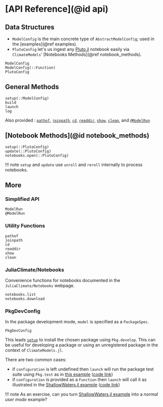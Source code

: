
# [API Reference](@id api)

## Data Structures

- `ModelConfig` is the main concrete type of `AbstractModelConfig`; used in the [examples](@ref examples).
- `PlutoConfig` let's us ingest any [Pluto.jl](https://github.com/fonsp/Pluto.jl/wiki) notebook easily via `ClimateModels`' [Notebooks Methods](@ref notebook_methods).

```@docs
ModelConfig
ModelConfig(::Function)
PlutoConfig
```

## General Methods

```@docs
setup(::ModelConfig)
build
launch
log
```

Also provided : [`pathof`](@ref), [`joinpath`](@ref), [`cd`](@ref), [`readdir`](@ref), [`show`](@ref), [`clean`](@ref), and [`@ModelRun`](@ref)

## [Notebook Methods](@id notebook_methods)

```@docs
setup(::PlutoConfig)
update(::PlutoConfig)
notebooks.open(::PlutoConfig)
```

!!! note
    `setup` and `update` use `unroll` and `reroll` internally to process notebooks.

## More

### Simplified API

```@docs
ModelRun
@ModelRun
```

### Utility Functions

```@docs
pathof
joinpath
cd
readdir
show
clean
```

### JuliaClimate/Notebooks

Convenience functions for notebooks documented in the `JuliaClimate/Notebooks` webpage.     

```@docs
notebooks.list
notebooks.download
```

### PkgDevConfig

In the package development mode, `model` is specified as a `PackageSpec`. 

```@docs
PkgDevConfig
```

This leads [`setup`](@ref) to install the chosen package using `Pkg.develop`. This can be useful for developing a package or using an unregistered package in the context of `ClimateModels.jl`. 

There are two common cases: 

- if `configuration` is left undefined then `launch` will run the package test suite using `Pkg.test` as in [this example](../examples/defaults.html) ([code link](https://raw.githubusercontent.com/gaelforget/ClimateModels.jl/master/examples/defaults.jl))
- if `configuration` is provided as a `Function` then `launch` will call it as illustrated in the [ShallowWaters.jl example](../examples/ShallowWaters.html) ([code link](https://raw.githubusercontent.com/gaelforget/ClimateModels.jl/master/examples/ShallowWaters.jl))

!!! note 
    As an exercise, can you turn [ShallowWaters.jl example](../examples/ShallowWaters.html) into a _normal user mode_ example?
